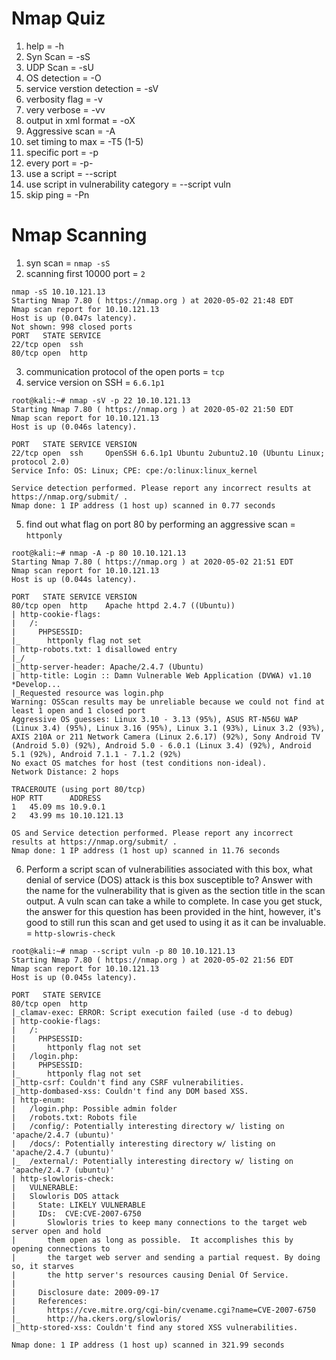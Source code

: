 # Nmap Quiz 
1. help = -h
2. Syn Scan = -sS
3. UDP Scan = -sU
4. OS detection = -O
5. service verstion detection = -sV
6. verbosity flag = -v
7. very verbose = -vv
8. output in xml format = -oX
9. Aggressive scan = -A
10. set timing to max = -T5 (1-5)
11. specific port = -p
12. every port = -p-
13. use a script = --script
14. use script in vulnerability category = --script vuln
15. skip ping = -Pn

# Nmap Scanning 
1. syn scan = ```nmap -sS```
2. scanning first 10000 port = ```2```
```console
nmap -sS 10.10.121.13
Starting Nmap 7.80 ( https://nmap.org ) at 2020-05-02 21:48 EDT
Nmap scan report for 10.10.121.13
Host is up (0.047s latency).
Not shown: 998 closed ports
PORT   STATE SERVICE
22/tcp open  ssh
80/tcp open  http
```
3. communication protocol of the open ports = ```tcp```
4. service version on SSH = ```6.6.1p1```
```console
root@kali:~# nmap -sV -p 22 10.10.121.13
Starting Nmap 7.80 ( https://nmap.org ) at 2020-05-02 21:50 EDT
Nmap scan report for 10.10.121.13
Host is up (0.046s latency).

PORT   STATE SERVICE VERSION
22/tcp open  ssh     OpenSSH 6.6.1p1 Ubuntu 2ubuntu2.10 (Ubuntu Linux; protocol 2.0)
Service Info: OS: Linux; CPE: cpe:/o:linux:linux_kernel

Service detection performed. Please report any incorrect results at https://nmap.org/submit/ .
Nmap done: 1 IP address (1 host up) scanned in 0.77 seconds
```
5. find out what flag on port 80 by performing an aggressive scan = ```httponly```
```console
root@kali:~# nmap -A -p 80 10.10.121.13
Starting Nmap 7.80 ( https://nmap.org ) at 2020-05-02 21:51 EDT
Nmap scan report for 10.10.121.13
Host is up (0.044s latency).

PORT   STATE SERVICE VERSION
80/tcp open  http    Apache httpd 2.4.7 ((Ubuntu))
| http-cookie-flags: 
|   /: 
|     PHPSESSID: 
|_      httponly flag not set
| http-robots.txt: 1 disallowed entry 
|_/
|_http-server-header: Apache/2.4.7 (Ubuntu)
| http-title: Login :: Damn Vulnerable Web Application (DVWA) v1.10 *Develop...
|_Requested resource was login.php
Warning: OSScan results may be unreliable because we could not find at least 1 open and 1 closed port
Aggressive OS guesses: Linux 3.10 - 3.13 (95%), ASUS RT-N56U WAP (Linux 3.4) (95%), Linux 3.16 (95%), Linux 3.1 (93%), Linux 3.2 (93%), AXIS 210A or 211 Network Camera (Linux 2.6.17) (92%), Sony Android TV (Android 5.0) (92%), Android 5.0 - 6.0.1 (Linux 3.4) (92%), Android 5.1 (92%), Android 7.1.1 - 7.1.2 (92%)
No exact OS matches for host (test conditions non-ideal).
Network Distance: 2 hops

TRACEROUTE (using port 80/tcp)
HOP RTT      ADDRESS
1   45.09 ms 10.9.0.1
2   43.99 ms 10.10.121.13

OS and Service detection performed. Please report any incorrect results at https://nmap.org/submit/ .
Nmap done: 1 IP address (1 host up) scanned in 11.76 seconds
```
6. Perform a script scan of vulnerabilities associated with this box, what denial of service (DOS) attack is this box susceptible to? Answer with the name for the vulnerability that is given as the section title in the scan output. A vuln scan can take a while to complete. In case you get stuck, the answer for this question has been provided in the hint, however, it's good to still run this scan and get used to using it as it can be invaluable. = ```http-slowris-check```
```console
root@kali:~# nmap --script vuln -p 80 10.10.121.13
Starting Nmap 7.80 ( https://nmap.org ) at 2020-05-02 21:56 EDT
Nmap scan report for 10.10.121.13
Host is up (0.045s latency).

PORT   STATE SERVICE
80/tcp open  http
|_clamav-exec: ERROR: Script execution failed (use -d to debug)
| http-cookie-flags: 
|   /: 
|     PHPSESSID: 
|       httponly flag not set
|   /login.php: 
|     PHPSESSID: 
|_      httponly flag not set
|_http-csrf: Couldn't find any CSRF vulnerabilities.
|_http-dombased-xss: Couldn't find any DOM based XSS.
| http-enum: 
|   /login.php: Possible admin folder
|   /robots.txt: Robots file
|   /config/: Potentially interesting directory w/ listing on 'apache/2.4.7 (ubuntu)'
|   /docs/: Potentially interesting directory w/ listing on 'apache/2.4.7 (ubuntu)'
|_  /external/: Potentially interesting directory w/ listing on 'apache/2.4.7 (ubuntu)'
| http-slowloris-check: 
|   VULNERABLE:
|   Slowloris DOS attack
|     State: LIKELY VULNERABLE
|     IDs:  CVE:CVE-2007-6750
|       Slowloris tries to keep many connections to the target web server open and hold
|       them open as long as possible.  It accomplishes this by opening connections to
|       the target web server and sending a partial request. By doing so, it starves
|       the http server's resources causing Denial Of Service.
|       
|     Disclosure date: 2009-09-17
|     References:
|       https://cve.mitre.org/cgi-bin/cvename.cgi?name=CVE-2007-6750
|_      http://ha.ckers.org/slowloris/
|_http-stored-xss: Couldn't find any stored XSS vulnerabilities.

Nmap done: 1 IP address (1 host up) scanned in 321.99 seconds
```